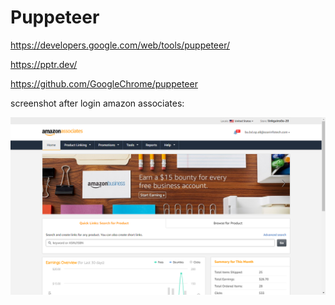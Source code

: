# Puppeteer

https://developers.google.com/web/tools/puppeteer/

https://pptr.dev/

https://github.com/GoogleChrome/puppeteer

screenshot after login amazon associates:

![amazon associates dashboard](https://github.com/ayonliu/useful-libs/blob/master/autotest/puppeteer/amazon.png?raw=true)
